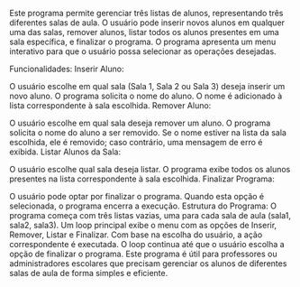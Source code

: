 Este programa permite gerenciar três listas de alunos, representando três diferentes salas de aula. O usuário pode inserir novos alunos em qualquer uma das salas, remover alunos, listar todos os alunos presentes em uma sala específica, e finalizar o programa. O programa apresenta um menu interativo para que o usuário possa selecionar as operações desejadas.

Funcionalidades:
Inserir Aluno:

O usuário escolhe em qual sala (Sala 1, Sala 2 ou Sala 3) deseja inserir um novo aluno.
O programa solicita o nome do aluno.
O nome é adicionado à lista correspondente à sala escolhida.
Remover Aluno:

O usuário escolhe em qual sala deseja remover um aluno.
O programa solicita o nome do aluno a ser removido.
Se o nome estiver na lista da sala escolhida, ele é removido; caso contrário, uma mensagem de erro é exibida.
Listar Alunos da Sala:

O usuário escolhe qual sala deseja listar.
O programa exibe todos os alunos presentes na lista correspondente à sala escolhida.
Finalizar Programa:

O usuário pode optar por finalizar o programa.
Quando esta opção é selecionada, o programa encerra a execução.
Estrutura do Programa:
O programa começa com três listas vazias, uma para cada sala de aula (sala1, sala2, sala3).
Um loop principal exibe o menu com as opções de Inserir, Remover, Listar e Finalizar.
Com base na escolha do usuário, a ação correspondente é executada.
O loop continua até que o usuário escolha a opção de finalizar o programa.
Este programa é útil para professores ou administradores escolares que precisam gerenciar os alunos de diferentes salas de aula de forma simples e eficiente.
